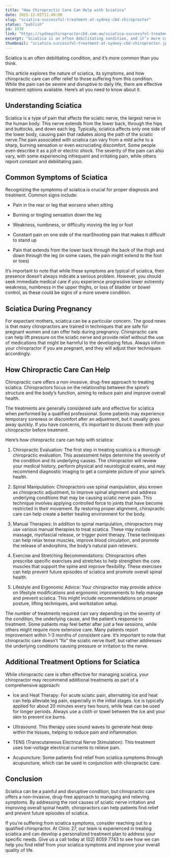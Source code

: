 ```yaml
---
title: "How Chiropractic Care Can Help with Sciatica"
date: 2015-12-01T11:49:00
slug: "sciatica-successful-treatment-at-sydney-cbd-chiropractor"
status: "publish"
id: 1030
link: "https://sydneychiropractorcbd.com.au/sciatica-successful-treatment-at-sydney-cbd-chiropractor/"
excerpt: "Sciatica is an often debilitating condition, and it’s more common than you think. This article explores the nature of sciatica, its symptoms, and how chiropractic care can offer relief to those suffering from this condition. While the pain can be severe and disruptive to daily life, there are effective treatment options available. Here’s all you […]"
thumbnail: "sciatica-successful-treatment-at-sydney-cbd-chiropractor.jpg"
---
```


Sciatica is an often debilitating condition, and it’s more common than you think.

This article explores the nature of sciatica, its symptoms, and how chiropractic care can offer relief to those suffering from this condition. While the pain can be severe and disruptive to daily life, there are effective treatment options available. Here’s all you need to know about it.

## Understanding Sciatica

Sciatica is a type of pain that affects the sciatic nerve, the largest nerve in the human body. This nerve extends from the lower back, through the hips and buttocks, and down each leg. Typically, sciatica affects only one side of the lower body, causing pain that radiates along the path of the sciatic nerve.The pain associated with sciatica can vary from a mild ache to a sharp, burning sensation or even excruciating discomfort. Some people even describe it as a jolt or electric shock. The severity of the pain can also vary, with some experiencing infrequent and irritating pain, while others report constant and debilitating pain.

## Common Symptoms of Sciatica

Recognizing the symptoms of sciatica is crucial for proper diagnosis and treatment. Common signs include:

- Pain in the rear or leg that worsens when sitting

- Burning or tingling sensation down the leg

- Weakness, numbness, or difficulty moving the leg or foot

- Constant pain on one side of the rearShooting pain that makes it difficult to stand up

- Pain that extends from the lower back through the back of the thigh and down through the leg (in some cases, the pain might extend to the foot or toes)

It’s important to note that while these symptoms are typical of sciatica, their presence doesn’t always indicate a serious problem. However, you should seek immediate medical care if you experience progressive lower extremity weakness, numbness in the upper thighs, or loss of bladder or bowel control, as these could be signs of a more severe condition.

## Sciatica During Pregnancy

For expectant mothers, sciatica can be a particular concern. The good news is that many chiropractors are trained in techniques that are safe for pregnant women and can offer help during pregnancy. Chiropractic care can help lift pressure on the sciatic nerve and provide relief without the use of medications that might be harmful to the developing fetus. Always inform your chiropractor if you are pregnant, and they will adjust their techniques accordingly.

## How Chiropractic Care Can Help

Chiropractic care offers a non-invasive, drug-free approach to treating sciatica. Chiropractors focus on the relationship between the spine’s structure and the body’s function, aiming to reduce pain and improve overall health.

The treatments are generally considered safe and effective for sciatica when performed by a qualified professional. Some patients may experience temporary soreness or discomfort after an adjustment, but it usually goes away quickly. If you have concerns, it’s important to discuss them with your chiropractor before treatment.

Here’s how chiropractic care can help with sciatica:

1. Chiropractic Evaluation: The first step in treating sciatica is a thorough chiropractic evaluation. This assessment helps determine the severity of the condition and its underlying causes. The chiropractor will review your medical history, perform physical and neurological exams, and may recommend diagnostic imaging to get a complete picture of your spine’s health.

2. Spinal Manipulation: Chiropractors use spinal manipulation, also known as chiropractic adjustment, to improve spinal alignment and address underlying conditions that may be causing sciatic nerve pain. This technique involves applying controlled force to joints that have become restricted in their movement. By restoring proper alignment, chiropractic care can help create a better healing environment for the body.

3. Manual Therapies: In addition to spinal manipulation, chiropractors may use various manual therapies to treat sciatica. These may include massage, myofascial release, or trigger point therapy. These techniques can help relax tense muscles, improve blood circulation, and promote the release of endorphins, the body’s natural pain relievers.

4. Exercise and Stretching Recommendations: Chiropractors often prescribe specific exercises and stretches to help strengthen the core muscles that support the spine and improve flexibility. These exercises can help prevent future episodes of sciatica and promote overall spinal health.

5. Lifestyle and Ergonomic Advice: Your chiropractor may provide advice on lifestyle modifications and ergonomic improvements to help manage and prevent sciatica. This might include recommendations on proper posture, lifting techniques, and workstation setup.

The number of treatments required can vary depending on the severity of the condition, the underlying cause, and the patient’s response to treatment. Some patients may feel better after just a few sessions, while others might require more extensive care. Many patients report improvement within 1-3 months of consistent care. It’s important to note that chiropractic care doesn’t “fix” the sciatic nerve itself, but rather addresses the underlying conditions causing pressure or irritation to the nerve.

## Additional Treatment Options for Sciatica

While chiropractic care is often effective for managing sciatica, your chiropractor may recommend additional treatments as part of a comprehensive approach:

- Ice and Heat Therapy: For acute sciatic pain, alternating ice and heat can help alleviate leg pain, especially in the initial stages. Ice is typically applied for about 20 minutes every two hours, while heat can be used for longer periods. Always use a cloth or towel between the ice and your skin to prevent ice burns.

- Ultrasound: This therapy uses sound waves to generate heat deep within the tissues, helping to reduce pain and inflammation.

- TENS (Transcutaneous Electrical Nerve Stimulation): This treatment uses low-voltage electrical currents to relieve pain.

- Acupuncture: Some patients find relief from sciatica symptoms through acupuncture, which can be used in conjunction with chiropractic care.

## Conclusion

Sciatica can be a painful and disruptive condition, but chiropractic care offers a non-invasive, drug-free approach to managing and relieving symptoms. By addressing the root causes of sciatic nerve irritation and improving overall spinal health, chiropractors can help patients find relief and prevent future episodes of sciatica.

If you’re suffering from sciatica symptoms, consider reaching out to a qualified chiropractor. At Clinic 27, our team is experienced in treating sciatica and can develop a personalized treatment plan to address your specific needs. Give us a call today at (02) 8059 7743 to see how we can help you find relief from your sciatica symptoms and improve your overall quality of life.
